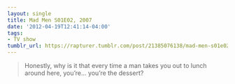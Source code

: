 ```yaml
---
layout: single
title: Mad Men S01E02, 2007
date: '2012-04-19T12:41:14-04:00'
tags:
- TV show
tumblr_url: https://rapturer.tumblr.com/post/21385076138/mad-men-s01e02-2007
---
```

> Honestly, why is it that every time a man takes you out to lunch around here, you’re… you’re the dessert?

